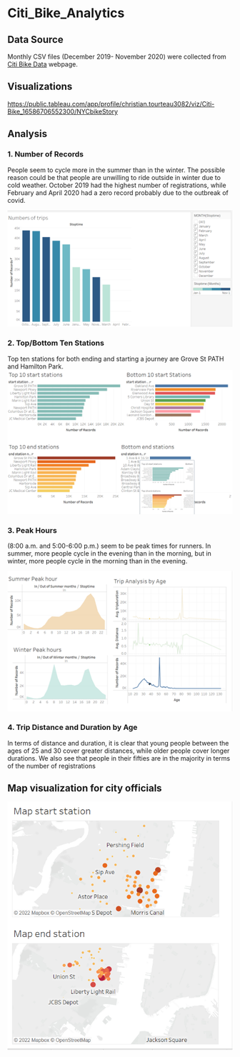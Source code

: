 # Citi_Bike_Analytics

## Data Source
Monthly CSV files (December 2019- November 2020) were collected from [Citi Bike Data](https://www.citibikenyc.com/system-data) webpage.

## Visualizations
https://public.tableau.com/app/profile/christian.tourteau3082/viz/Citi-Bike_16586706552300/NYCbikeStory 

## Analysis

### 1. Number of Records
People seem to cycle more in the summer than in the winter. The possible reason could be that people are unwilling to ride outside in winter due to cold weather.
October 2019 had the highest number of registrations, while February and April 2020 had a zero record probably due to the outbreak of covid.

![number of records](https://raw.githubusercontent.com/Christ1129/Citi_Bike_Analytics/main/Image/Number%20of%20records.png) 


### 2. Top/Bottom Ten Stations
Top ten stations for both ending and starting a journey are Grove St PATH and Hamilton Park.
![Top/Bottom Ten Stations](https://raw.githubusercontent.com/Christ1129/Citi_Bike_Analytics/main/Image/Popular%20station.png)



### 3. Peak Hours
(8:00 a.m. and 5:00-6:00 p.m.) seem to be peak times for runners.
In summer, more people cycle in the evening than in the morning, but in winter, more people cycle in the morning than in the evening.

![Peak Hours](https://raw.githubusercontent.com/Christ1129/Citi_Bike_Analytics/main/Image/Peak%20hour%20and%20trip%20analysis.png)


### 4. Trip Distance and Duration by Age
In terms of distance and duration, it is clear that young people between the ages of 25 and 30 cover greater distances, while older people cover longer durations. We also see that people in their fifties are in the majority in terms of the number of registrations

## Map visualization for city officials
![Station Maps](https://raw.githubusercontent.com/Christ1129/Citi_Bike_Analytics/main/Image/Map%20station.png)
